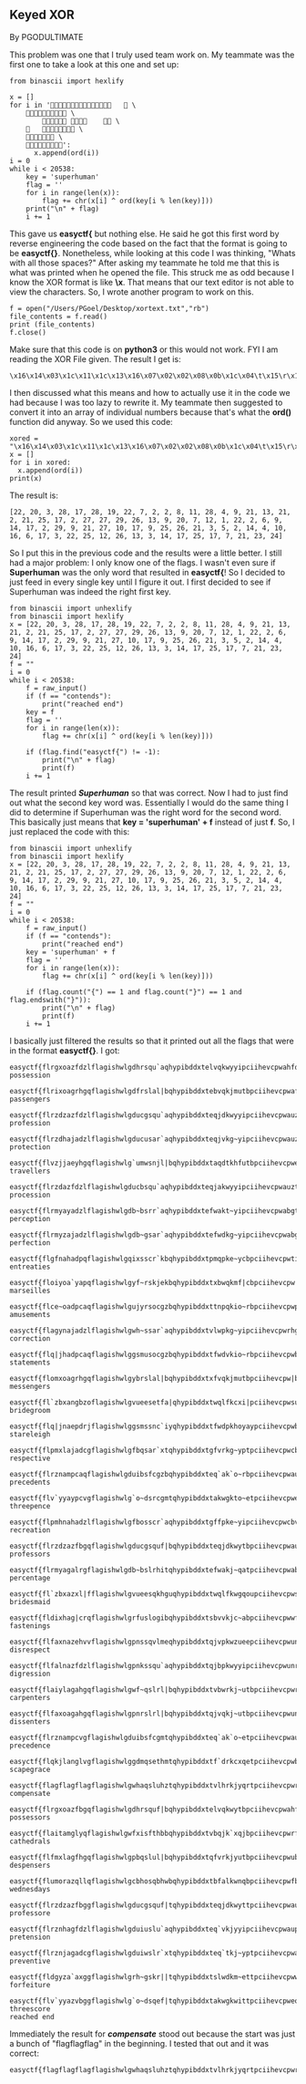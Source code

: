 ## Keyed XOR
By PGODULTIMATE

This problem was one that I truly used team work on. My teammate was the first one to take a look at this one and set up:

```from binascii import unhexlify
from binascii import hexlify

x = []
for i in '	 \
	 \
				 \
		 \
	 \
	':
	  x.append(ord(i))
i = 0
while i < 20538:
	key = 'superhuman'
	flag = ''
	for i in range(len(x)):
		flag += chr(x[i] ^ ord(key[i % len(key)]))
	print("\n" + flag)
	i += 1
```

This gave us **easyctf{** but nothing else. He said he got this first word by reverse engineering the code based on the fact that the format is going to be **easyctf{}**. Nonetheless, while looking at this code I was thinking, "Whats with all those spaces?" After asking my teammate he told me that this is what was printed when he opened the file. This struck me as odd because I know the XOR format is like **\x<hex>**. That means that our text editor is not able to view the characters. So, I wrote another program to work on this. 

```
f = open("/Users/PGoel/Desktop/xortext.txt","rb")
file_contents = f.read()
print (file_contents)
f.close()
```

Make sure that this code is on **python3** or this would not work. FYI I am reading the XOR File given. The result I get is:

```
\x16\x14\x03\x1c\x11\x1c\x13\x16\x07\x02\x02\x08\x0b\x1c\x04\t\x15\r\x15\x02\x15\x19\x11\x02\x1b\x1b\x1d\x1a\r\t\x14\x07\x0c\x01\x16\x02\x06\t\x0e\x11\x02\x1d\t\x15\x1b\n\x11\t\x19\x1a\x15\x03\x05\x02\x0e\x04\n\x10\x06\x11\x03\x16\x19\x0c\x1a\r\x03\x0e\x11\x19\x11\x07\x15\x17\x18
```

I then discussed what this means and how to actually use it in the code we had because I was too lazy to rewrite it. My teammate then suggested to convert it into an array of individual numbers because that's what the **ord()** function did anyway. So we used this code:

```
xored = "\x16\x14\x03\x1c\x11\x1c\x13\x16\x07\x02\x02\x08\x0b\x1c\x04\t\x15\r\x15\x02\x15\x19\x11\x02\x1b\x1b\x1d\x1a\r\t\x14\x07\x0c\x01\x16\x02\x06\t\x0e\x11\x02\x1d\t\x15\x1b\n\x11\t\x19\x1a\x15\x03\x05\x02\x0e\x04\n\x10\x06\x11\x03\x16\x19\x0c\x1a\r\x03\x0e\x11\x19\x11\x07\x15\x17\x18"
x = []
for i in xored:
  x.append(ord(i))
print(x)
```

The result is:

```
[22, 20, 3, 28, 17, 28, 19, 22, 7, 2, 2, 8, 11, 28, 4, 9, 21, 13, 21, 2, 21, 25, 17, 2, 27, 27, 29, 26, 13, 9, 20, 7, 12, 1, 22, 2, 6, 9, 14, 17, 2, 29, 9, 21, 27, 10, 17, 9, 25, 26, 21, 3, 5, 2, 14, 4, 10, 16, 6, 17, 3, 22, 25, 12, 26, 13, 3, 14, 17, 25, 17, 7, 21, 23, 24]
```

So I put this in the previous code and the results were a little better. I still had a major problem: I only know one of the flags. I wasn't even sure if **Superhuman** was the only word that resulted in **easyctf{**! So I decided to just feed in every single key until I figure it out. I first decided to see if Superhuman was indeed the right first key.

```
from binascii import unhexlify
from binascii import hexlify
x = [22, 20, 3, 28, 17, 28, 19, 22, 7, 2, 2, 8, 11, 28, 4, 9, 21, 13, 21, 2, 21, 25, 17, 2, 27, 27, 29, 26, 13, 9, 20, 7, 12, 1, 22, 2, 6, 9, 14, 17, 2, 29, 9, 21, 27, 10, 17, 9, 25, 26, 21, 3, 5, 2, 14, 4, 10, 16, 6, 17, 3, 22, 25, 12, 26, 13, 3, 14, 17, 25, 17, 7, 21, 23, 24]
f = ""
i = 0
while i < 20538:
  	f = raw_input()
	if (f == "contends"):
		print("reached end")
	key = f
	flag = ''
	for i in range(len(x)):
		flag += chr(x[i] ^ ord(key[i % len(key)]))

	if (flag.find("easyctf{") != -1):
		print("\n" + flag)
		print(f)
	i += 1
```

The result printed ***Superhuman*** so that was correct. Now I had to just find out what the second key word was. Essentially I would do the same thing I did to determine if Superhuman was the right word for the second word. This basically just means that **key = 'superhuman' + f** instead of just **f**. So, I just replaced the code with this:

```
from binascii import unhexlify
from binascii import hexlify
x = [22, 20, 3, 28, 17, 28, 19, 22, 7, 2, 2, 8, 11, 28, 4, 9, 21, 13, 21, 2, 21, 25, 17, 2, 27, 27, 29, 26, 13, 9, 20, 7, 12, 1, 22, 2, 6, 9, 14, 17, 2, 29, 9, 21, 27, 10, 17, 9, 25, 26, 21, 3, 5, 2, 14, 4, 10, 16, 6, 17, 3, 22, 25, 12, 26, 13, 3, 14, 17, 25, 17, 7, 21, 23, 24]
f = ""
i = 0
while i < 20538:
  	f = raw_input()
	if (f == "contends"):
		print("reached end")
	key = 'superhuman' + f
	flag = ''
	for i in range(len(x)):
		flag += chr(x[i] ^ ord(key[i % len(key)]))

	if (flag.count("{") == 1 and flag.count("}") == 1 and flag.endswith("}")):
		print("\n" + flag)
		print(f)
	i += 1
```

I basically just filtered the results so that it printed out all the flags that were in the format **easyctf{}**. I got:

```
easyctf{flrgxoazfdzlflagishwlgdhrsqu`aqhypibddxtelvqkwyyipciihevcpwahfd}
possession

easyctf{flrixoagrhgqflagishwlgdfrslal|bqhypibddxtebvqkjmutbpciihevcpwaffd}
passengers

easyctf{flrzdzazfdzlflagishwlgducgsqu`aqhypibddxteqjdkwyyipciihevcpwauzq}
profession

easyctf{flrzdhajadzlflagishwlgducusar`aqhypibddxteqjvkg~yipciihevcpwauzc}
protection

easyctf{flvzjjaeyhgqflagishwlg`umwsnjl|bqhypibddxtaqdtkhfutbpciihevcpweuta}
travellers

easyctf{flrzdazfdzlflagishwlgducbsqu`aqhypibddxteqjakwyyipciihevcpwauzt}
procession

easyctf{flrmyayadzlflagishwlgdb~bsrr`aqhypibddxtefwakt~yipciihevcpwabgt}
perception

easyctf{flrmyzajadzlflagishwlgdb~gsar`aqhypibddxtefwdkg~yipciihevcpwabgq}
perfection

easyctf{flgfnahadpqflagishwlgqixsscr`kbqhypibddxtpmqpke~ycbpciihevcpwtiae}
entreaties

easyctf{floiyoa`yapqflagishwlgyf~rskjekbqhypibddxtxbwqkmf|cbpciihevcpw|fgd}
marseilles

easyctf{flce~oadpcaqflagishwlgujyrsocgzbqhypibddxttnpqkio~rbpciihevcpwpj`d}
amusements

easyctf{flagynajadzlflagishwlgwh~ssar`aqhypibddxtvlwpkg~yipciihevcpwrhge}
correction

easyctf{flq|jhadpcaqflagishwlggsmusocgzbqhypibddxtfwdvkio~rbpciihevcpwbstc}
statements

easyctf{flomxoagrhgqflagishwlgybrslal|bqhypibddxtxfvqkjmutbpciihevcpw|bfd}
messengers

easyctf{fl`zbxangbzoflagishwlgvueesetfa|qhypibddxtwqlfkcxi|pciihevcpwsu|s}
bridegroom

easyctf{flq|jnaepdrjflagishwlggsmssnc`iyqhypibddxtfwdpkhoyaypciihevcpwbste}
stareleigh

easyctf{flpmxlajadcgflagishwlgfbqsar`xtqhypibddxtgfvrkg~yptpciihevcpwcbfg}
respective

easyctf{flrznampcaqflagishwlgduibsfcgzbqhypibddxteq`ak`o~rbpciihevcpwaupt}
precedents

easyctf{flv`yyaypcvgflagishwlg`o~dsrcgmtqhypibddxtakwgkto~etpciihevcpweogr}
threepence

easyctf{flpmhnahadzlflagishwlgfbosscr`aqhypibddxtgffpke~yipciihevcpwcbve}
recreation

easyctf{flrzdzazfbgqflagishwlgducgsquf|bqhypibddxteqjdkwytbpciihevcpwauzq}
professors

easyctf{flrmyagalrgflagishwlgdb~bslrhitqhypibddxtefwakj~qatpciihevcpwabgt}
percentage

easyctf{fl`zbxazxl|fflagishwlgvueesqkhguqhypibddxtwqlfkwgqoupciihevcpwsu|s}
bridesmaid

easyctf{fldixhag|crqflagishwlgrfuslogibqhypibddxtsbvvkjc~abpciihevcpwwffc}
fastenings

easyctf{flfaxnazehvvflagishwlgpnssqvlmeqhypibddxtqjvpkwzueepciihevcpwunfe}
disrespect

easyctf{flfalnazfdzlflagishwlgpnkssqu`aqhypibddxtqjbpkwyyipciihevcpwunre}
digression

easyctf{flaiylagahgqflagishwlgwf~qslrl|bqhypibddxtvbwrkj~utbpciihevcpwrfgg}
carpenters

easyctf{flfaxoagahgqflagishwlgpnrslrl|bqhypibddxtqjvqkj~utbpciihevcpwunfd}
dissenters

easyctf{flrznampcvgflagishwlgduibsfcgmtqhypibddxteq`ak`o~etpciihevcpwaupt}
precedence

easyctf{flqkjlanglvgflagishwlggdmqsethmtqhypibddxtf`drkcxqetpciihevcpwbdtg}
scapegrace

easyctf{flagflagflagflagishwlgwhaqsluhztqhypibddxtvlhrkjyqrtpciihevcpwrhxg}
compensate

easyctf{flrgxoazfbgqflagishwlgdhrsquf|bqhypibddxtelvqkwytbpciihevcpwahfd}
possessors

easyctf{flaitamglyqflagishwlgwfxisfthbbqhypibddxtvbqjk`xqjbpciihevcpwrfa}
cathedrals

easyctf{flfmxlagfhgqflagishwlgpbqslul|bqhypibddxtqfvrkjyutbpciihevcpwubfg}
despensers

easyctf{flumorazqllqflagishwlgcbhosqbhwbqhypibddxtbfalkwnqbpciihevcpwfbqy}
wednesdays

easyctf{flrzdzazfbggflagishwlgducgsquf|tqhypibddxteqjdkwyttpciihevcpwauzq}
professore

easyctf{flrznhagfdzlflagishwlgduiuslu`aqhypibddxteq`vkjyyipciihevcpwaupc}
pretension

easyctf{flrznjagadcgflagishwlgduiwslr`xtqhypibddxteq`tkj~yptpciihevcpwaupa}
preventive

easyctf{fldgyza`axggflagishwlgrh~gskr||tqhypibddxtslwdkm~ettpciihevcpwwhgq}
forfeiture

easyctf{flv`yyazvbggflagishwlg`o~dsqef|tqhypibddxtakwgkwittpciihevcpweogr}
threescore
reached end
```
Immediately the result for ***compensate*** stood out because the start was just a bunch of "flagflagflag" in the beginning. I tested that out and it was correct:

```
easyctf{flagflagflagflagishwlgwhaqsluhztqhypibddxtvlhrkjyqrtpciihevcpwrhxg}
```
